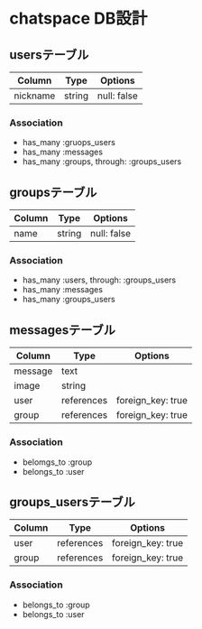 # chatspace DB設計
## usersテーブル
|Column|Type|Options|
|------|----|-------|
|nickname|string|null: false|
### Association
- has_many :gruops_users
- has_many :messages
- has_many :groups, through: :groups_users

## groupsテーブル
|Column|Type|Options|
|------|----|-------|
|name|string|null: false|
### Association
- has_many :users, through: :groups_users
- has_many :messages
- has_many :groups_users

## messagesテーブル
|Column|Type|Options|
|------|----|-------|
|message|text||
|image|string||
|user|references|foreign_key: true|
|group|references|foreign_key: true|
### Association
- belomgs_to :group
- belongs_to :user

## groups_usersテーブル
|Column|Type|Options|
|------|----|-------|
|user|references|foreign_key: true|
|group|references|foreign_key: true|
### Association
- belongs_to :group
- belongs_to :user